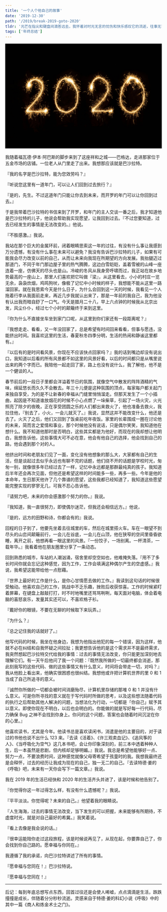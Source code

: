```yaml
---
title: '一个人个他自己的故事'
date: '2019-12-30'
path: '/2019/break-2019-goto-2020'
tldr: '光芒在指尖和键盘间滴答远去，我怀着对时光无言的忧伤和快乐感叹它的流逝，往事无可回首，未来依旧可期。'
tags: ['年终总结']
---
```


![Goto 2020](./2020.jpg)

我随着福瓦德·伊本·阿巴斯的脚步来到了这座祥和之城——巴格达，走进那家位于五金市场的店铺。一位老人从门里走了出来。我想那应该就是巴沙拉特。

『我的名字是巴沙拉特，能为您效劳吗？』

『听说您这里有一道年门，可以让人们回到过去旅行？』

『是的，先生。不过这道年门只能让你去到未来，而开罗的年门可以让你回到过去。』

于是我带着巴沙拉特的书信来到了开罗，和年门的主人交谈一番之后，我才知道他是巴沙拉特的儿子，他说会帮助我实现愿望，让我回到过去。『不过您要知道，过去已经发生的事情是无法改变的。』他说。

『不胜感激。』我说。

我站在那个巨大的金属环前，闭着眼睛思索这一年的过往，有没有什么事让我感到万分遗憾，有没有什么事在未来可以避免？我没有告诉巴沙拉特的儿子，如果有可能我会尽力改变以前的自己，从而让未来向我现在所期望的方向发展。我抬腿迈过那道门，不同于年门那边屋子里的热气腾腾，这边白雪皑皑，盖着雪被的山峰一座连着一座，仿佛天的尽头也是山。冷峻的冬风从我身旁呼啸而过，我正站在故乡地势最高的一座山上，那里人们喜欢把它叫做『梁』，从这里看去，小小的村庄一览无余，袅袅炊烟，鸡鸣狗吠，像极了记忆中小时候的样子，我想能不能从这里一路溜回家。就在我思索今天是什么日子，为什么会回到这一天的时候，我看见一个人拖着行李从我面前走来，再近几步我就认出来了，那是一年前的我自己，我为他没有认出我而暗自舒了一口气。今天是腊月二十八，早上六点钟的时候我从北京出发，风尘仆仆，经过七个小时的颠簸终于来到这里。

『你为什么不直接坐车坐到家门口呢，从这里到你们家还有一段距离呢？』

『我想走走、看看，又一年没回家了，总是希望有时间回来看看，但事与愿违，没能挤出时间。我喜欢这里的生活，春夏秋冬四季分明，生活的热闹和静谧这里都有。』

『以后有的是时间看风景，你现在不应该快点回家吗？』我的话到嘴边却没有说出口，我知道以后看的所有风景都不如这里的风景好看，以后的时间都只是从嘴里说出来的两个字而已。我陪他一起走回了家，路上也没有说什么，我了解他，他不是一个健谈的人。

春节前后的一段日子里都会洋溢着节日的氛围，就像空气中散发的阵阵酒精的气味，绵延悠长而久久不会散去。年三十儿便是这种氛围的顶点，每家每户都关起门来独自享受，为的是不让新春的幸福从门缝里悄悄溜走。但那天发生了一个小插曲，起因是不知道谁放烟花的时候不小心点燃了一垛柴草，引起了一场火灾，火光照亮了除夕的夜晚，正在享受团圆之乐的人们都出来救火了，他也准备去救火，我拉住他，『别去了，小火，一会儿就灭了。』我说，显然这并不能改变什么，他还是去了。火灭了之后，他们又回到了饭桌前吃年夜饭。家里的长辈围成一圈在讨论他的未来，简而言之爱情和事业，那个时候他没有说话，只是偶尔笑笑，我知道他在想什么。我不知道他那时是否明白，这些其实都是为他好，而现在的我却想让他明白，我想告诉他，这些事情大可不必在意，他会有他自己的选择，他会找到自己的路，他会遇到那个对的人。

他挤出时间和老朋友们见了一面，变化没有他想象的那么大，大家都有自己的生活，但是谈起过去似乎永远也有聊不完的话题，他们绕不开的话题是学校时光，匆匆一别，就像很多年已经过去了一样，记忆中永远都是那群最纯真的孩子。我知道后半年还会再次见面，但他还是希望这样的时间能多一些，再多一些。今年是他的本命年，生日那天他许了几个靠谱的愿望，这些我都已经知道了，我知道这些愿望能完整实现的寥寥无几，可我不忍心告诉他。

『请努力吧，未来的你会感激那个努力的你。』我说。

『我知道，我一直很努力，即使偶尔迷茫，但我还会相信远方。』他说，

『是的，远方的田野和诗，你都会有的』我说。

回程的日子到了，他要先坐着去往城里的车，然后在城里搭火车。车在一眼望不到尽头的山峦间颠簸前行，一会儿在谷底，一会儿在山顶，他在狭窄的空间里昏昏欲睡，离开之前，他想再看一眼这里的风景。『一份饺子，一场别离。一杯清茶，一载年华。』我看着他在朋友圈里分享了一条动态。

回到熟悉的城市，车站的人潮汹涌，宿舍里却空空如也，他难掩失落。『用不了多长时间你就会忘记这种感觉，因为工作，工作会填满这种偶尔产生的空虚感。』我说，我希望这能带给他一点慰藉。

『世界上最好的工作是什么，是你心甘情愿去做的工作。』我读到这句话的时候很受触动。他喜欢自己的工作，挑战中不乏乐趣，挫败后收获惊喜。工作的时候紧盯着屏幕，在键盘上敲敲打打，时不时地嘴里还骂骂咧咧，每天面对电脑，体会着电脑的喜怒哀乐，发量其实还可以，不喜欢格子衫。

『戴好你的眼镜，不要在无聊的时候取下来玩弄。』

『为什么？』

『总之记住我的话就好了。』

他写代码的时候，我坐在他身边，我想为他指出他犯的每一个错误，因为这样，他就不必在纠结和自我怀疑之间拉扯；我更想告诉他的是这个需求并不是最终需求，我突然想起巴沙拉特交代给我的事情：过去的事情无法改变，你只能更加深刻地去理解它们。有一天午后他问了我一个问题：『既然我所做的一切最终都会消逝，那此刻我写的这些代码、做的这些事情又有什么意义，时间将会带走一切，对吗？』我从他脸上看出来，他确实很困惑也很纠结。我想他或许把计算机世界的里 0 和 1 当成了自己所追寻的意义。

『诚然你所做的一切都会被时间消磨殆尽，计算机里存储的那堆 0 和 1 并没有什么意义。可是你所寻找的意义就在于写代码时所做的思考，以及这些想法随着代码的执行之后帮助其他人解决的问题，当想法化为行动，一切都是「你自己」赋予其以意义。即使你现在不明白，以后也会明白的。你能做的就是写好每一行代码，尽力确保 Bug 之神不会找到你身上。你问的这个问题，答案也会随着时间沉淀在你的心里。』

他喜欢读书，尤其是今年。他读书总是喜欢读闲书，消遣是他的主要目的，对于读过的书他也说不出什么 123 来。『去读《活着》、《许三观卖血记》、《追风筝的人》、《当呼吸化为空气》这几本书吧，会让你印象深刻的，前三本中透着种种人生，后一本虽然是悲剧，但内核却足够明媚。』我说。我总是希望他能够好一点、努力一点，不要浪费时间，这种感觉就像父母寄希望于孩童时的我。我想我最终还是会释怀，过去的经历让我成为现在的自己，独一无二的自己。『去读特德·姜的《呼吸》吧，未来有一天你会写下一篇文章。』我说。

我在 2019 年的生活已经快和 2020 年的生活齐头并进了，该是时候和他告别了。

『你觉得你这一年过得怎么样，有没有什么遗憾呢？』我说。

『平平淡淡。你觉得呢？未来的自己。』他望着我的眼睛说。

『人生海海，过去的事情无法改变，当下发生的可以把握，未来能够有所期待，不虚度时光，就是对自己最好的希冀。』我笑着说。

『看上去像是我会说的话。』

『很幸运能陪你走过这段旅程，该是时候说再见了，从现在起，你要靠自己了，你会找到你自己路的。愿幸福与你同在。』

我遵循了我的承诺，向巴沙拉特讲述了所有的事情。

『愿幸福与您同在！』巴沙拉特说。

『愿幸福与您同在！』

---

后记：每到年底总想写点东西，回首过往还是会使人唏嘘，点点滴滴是生活，跌跌撞撞是成长，伴随着分分秒秒流逝。灵感来自于特德·姜的科幻小说《呼吸》中的其中一篇《商人和炼金术士之门》。
